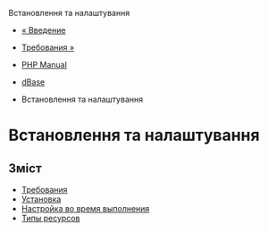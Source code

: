 Встановлення та налаштування

-   [« Введение](intro.dbase.html)
    
-   [Требования »](dbase.requirements.html)
    
-   [PHP Manual](index.html)
    
-   [dBase](book.dbase.html)
    
-   Встановлення та налаштування
    

# Встановлення та налаштування

## Зміст

-   [Требования](dbase.requirements.html)
-   [Установка](dbase.installation.html)
-   [Настройка во время выполнения](dbase.configuration.html)
-   [Типы ресурсов](dbase.resources.html)